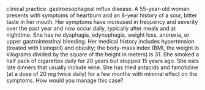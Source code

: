 clinical practice. gastroesophageal reflux disease.
A 55-year-old woman presents with symptoms of heartburn and an 8-year history of a sour, bitter taste in her mouth. Her symptoms have increased in frequency and severity over the past year and now occur daily, typically after meals and at nighttime. She has no dysphagia, odynophagia, weight loss, anorexia, or upper gastrointestinal bleeding. 
Her medical history includes hypertension (treated with lisinopril) and obesity; the body-mass index (BMI, the weight in kilograms divided by the square of the height in meters) is 31. She smoked a half pack of cigarettes daily for 20 years but stopped 15 years ago. She eats late dinners that usually include wine. 
She has tried antacids and famotidine (at a dose of 20 mg twice daily) for a few months with minimal effect on the symptoms. 
How would you manage this case?
